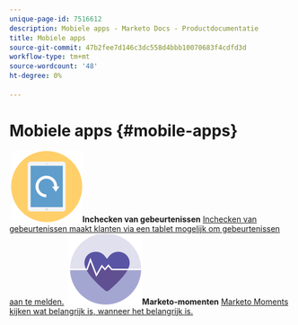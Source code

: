 ```yaml
---
unique-page-id: 7516612
description: Mobiele apps - Marketo Docs - Productdocumentatie
title: Mobiele apps
source-git-commit: 47b2fee7d146c3dc558d4bbb10070683f4cdfd3d
workflow-type: tm+mt
source-wordcount: '48'
ht-degree: 0%

---
```



# Mobiele apps {#mobile-apps}

**&#x200B; ![Inchecken van gebeurtenissen](assets/mobile-checkin-icon.png)Inchecken van gebeurtenissen** [Inchecken van gebeurtenissen maakt klanten via een tablet mogelijk om gebeurtenissen aan te melden.](https://docs.marketo.com/display/DOCS/Event+Check-in)     **&#x200B; ![Marketo Moments](assets/moments-icon.png)Marketo-momenten** [Marketo Moments kijken wat belangrijk is, wanneer het belangrijk is.](https://docs.marketo.com/display/DOCS/Marketo+Moments)